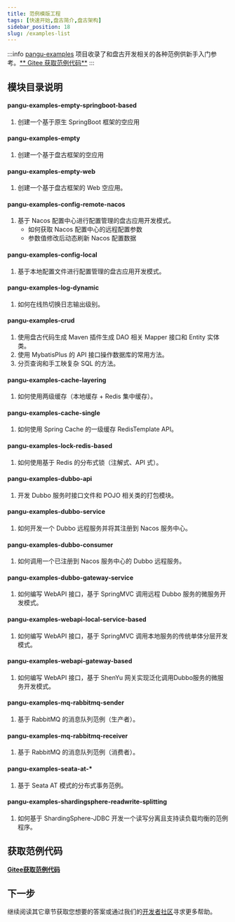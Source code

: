 ```yaml
---
title: 范例模版工程
tags: [快速开始,盘古简介,盘古架构]
sidebar_position: 18
slug: /examples-list
---
```


:::info 
[pangu-examples](https://gitee.com/pulanos/pangu-framework/tree/master/pangu-examples) 项目收录了和盘古开发相关的各种范例供新手入门参考。[** Gitee 获取范例代码**](https://gitee.com/pulanos/pangu-framework/tree/master/pangu-examples)
:::

## 模块目录说明
#### pangu-examples-empty-springboot-based
  1. 创建一个基于原生 SpringBoot 框架的空应用

#### pangu-examples-empty
  1. 创建一个基于盘古框架的空应用
  
#### pangu-examples-empty-web
  1. 创建一个基于盘古框架的 Web 空应用。

#### pangu-examples-config-remote-nacos
  1. 基于 Nacos 配置中心进行配置管理的盘古应用开发模式。  
      - 如何获取 Nacos 配置中心的远程配置参数
      - 参数值修改后动态刷新 Nacos 配置数据

#### pangu-examples-config-local
  1. 基于本地配置文件进行配置管理的盘古应用开发模式。

#### pangu-examples-log-dynamic
  1. 如何在线热切换日志输出级别。

#### pangu-examples-crud
  1. 使用盘古代码生成 Maven 插件生成 DAO 相关 Mapper 接口和 Entity 实体类。
  2. 使用 MybatisPlus 的 API 接口操作数据库的常用方法。
  3. 分页查询和手工映复杂 SQL 的方法。

#### pangu-examples-cache-layering
  1. 如何使用两级缓存（本地缓存 + Redis 集中缓存）。
  
#### pangu-examples-cache-single
  1. 如何使用 Spring Cache 的一级缓存 RedisTemplate API。

#### pangu-examples-lock-redis-based
  1. 如何使用基于 Redis 的分布式锁（注解式、API 式）。

#### pangu-examples-dubbo-api
  1. 开发 Dubbo 服务时接口文件和 POJO 相关类的打包模块。

#### pangu-examples-dubbo-service
  1. 如何开发一个 Dubbo 远程服务并将其注册到 Nacos 服务中心。

#### pangu-examples-dubbo-consumer
  1. 如何调用一个已注册到 Nacos 服务中心的 Dubbo 远程服务。

#### pangu-examples-dubbo-gateway-service
  1. 如何编写 WebAPI 接口，基于 SpringMVC 调用远程 Dubbo 服务的微服务开发模式。

#### pangu-examples-webapi-local-service-based
  1. 如何编写 WebAPI 接口，基于 SpringMVC 调用本地服务的传统单体分层开发模式。

#### pangu-examples-webapi-gateway-based
  1. 如何编写 WebAPI 接口，基于 ShenYu 网关实现泛化调用Dubbo服务的微服务开发模式。

#### pangu-examples-mq-rabbitmq-sender
  1. 基于 RabbitMQ 的消息队列范例（生产者）。

#### pangu-examples-mq-rabbitmq-receiver
  1. 基于 RabbitMQ 的消息队列范例（消费者）。

#### pangu-examples-seata-at-*
  1. 基于 Seata AT 模式的分布式事务范例。

#### pangu-examples-shardingsphere-readwrite-splitting
  1. 如何基于 ShardingSphere-JDBC	 开发一个读写分离且支持读负载均衡的范例程序。

## 获取范例代码

[**Gitee获取范例代码**](https://gitee.com/pulanos/pangu-framework/tree/master/pangu-examples)

## 下一步
继续阅读其它章节获取您想要的答案或通过我们的[开发者社区](/docs/community)寻求更多帮助。


